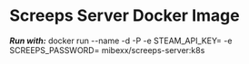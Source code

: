 # Screeps Server Docker Image

***Run with:***
docker run --name <name> -d -P -e STEAM_API_KEY=<your-api-key> -e SCREEPS_PASSWORD=<your-server-password> mibexx/screeps-server:k8s
